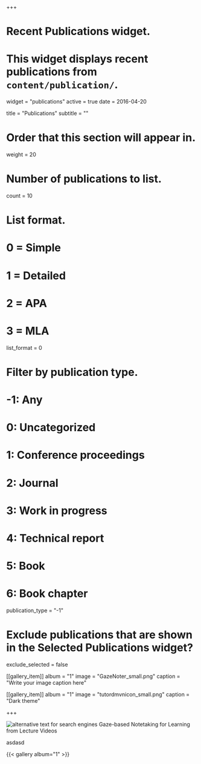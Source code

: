 +++
# Recent Publications widget.
# This widget displays recent publications from `content/publication/`.
widget = "publications"
active = true
date = 2016-04-20

title = "Publications"
subtitle = ""

# Order that this section will appear in.
weight = 20

# Number of publications to list.
count = 10

# List format.
#   0 = Simple
#   1 = Detailed
#   2 = APA
#   3 = MLA
list_format = 0

# Filter by publication type.
# -1: Any
#  0: Uncategorized
#  1: Conference proceedings
#  2: Journal
#  3: Work in progress
#  4: Technical report
#  5: Book
#  6: Book chapter
publication_type = "-1"

# Exclude publications that are shown in the Selected Publications widget?
exclude_selected = false

[[gallery_item]]
album = "1"
image = "GazeNoter_small.png"
caption = "Write your image caption here"
    
[[gallery_item]]
album = "1"
image = "tutordmvnicon_small.png"
caption = "Dark theme"

+++

![alternative text for search engines](/img/GazeNoter_small.png)
Gaze-based Notetaking for Learning from Lecture Videos

asdasd

{{< gallery album="1" >}}

